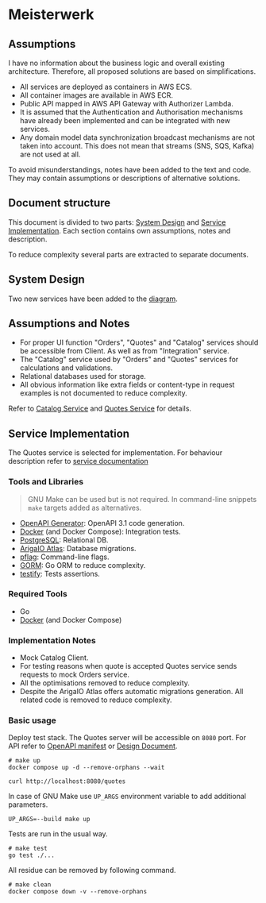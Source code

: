 # Meisterwerk

## Assumptions

I have no information about the business logic and overall existing architecture. 
Therefore, all proposed solutions are based on simplifications. 

- All services are deployed as containers in AWS ECS. 
- All container images are available in AWS ECR.
- Public API mapped in AWS API Gateway with Authorizer Lambda.
- It is assumed that the Authentication and Authorisation mechanisms have already been implemented 
  and can be integrated with new services.
- Any domain model data synchronization broadcast mechanisms are not taken into account. 
  This does not mean that streams (SNS, SQS, Kafka) are not used at all.

To avoid misunderstandings, notes have been added to the text and code. They may contain assumptions 
or descriptions of alternative solutions.

## Document structure

This document is divided to two parts: [System Design](#system-design) 
and [Service Implementation](#service-implementation). Each section contains own assumptions, notes and description. 

To reduce complexity several parts are extracted to separate documents.

## System Design

Two new services have been added to the [diagram](https://drive.google.com/file/d/1uX_FXl-aJi59jzw-SmgwyXXlbgy9KQud/view?usp=sharing).

## Assumptions and Notes

- For proper UI function "Orders", "Quotes" and "Catalog" services should be accessible from Client. As well as
  from "Integration" service.
- The "Catalog" service used by "Orders" and "Quotes" services for calculations and validations.
- Relational databases used for storage.
- All obvious information like extra fields or content-type in request examples is not documented to reduce complexity.

Refer to [Catalog Service](system_design_catalog.md) and [Quotes Service](system_design_quotes.md) for details. 

## Service Implementation

The Quotes service is selected for implementation. For behaviour description refer to [service documentation](system_design_quotes.md)

### Tools and Libraries

> GNU Make can be used but is not required. In command-line snippets `make` targets added as alternatives.  

- [OpenAPI Generator](https://openapi-generator.tech): OpenAPI 3.1 code generation.
- [Docker](https://www.docker.com) (and Docker Compose): Integration tests.
- [PostgreSQL](https://www.postgresql.org): Relational DB.
- [ArigaIO Atlas](https://github.com/ariga/atlas): Database migrations.
- [pflag](https://github.com/spf13/pflag): Command-line flags.
- [GORM](https://gorm.io): Go ORM to reduce complexity.
- [testify](github.com/stretchr/testify): Tests assertions.

### Required Tools

- Go
- [Docker](https://www.docker.com) (and Docker Compose)

### Implementation Notes

- Mock Catalog Client.
- For testing reasons when quote is accepted Quotes service sends requests to mock Orders service.
- All the optimisations removed to reduce complexity.
- Despite the ArigaIO Atlas offers automatic migrations generation. All related code is removed to reduce complexity.

### Basic usage

Deploy test stack. The Quotes server will be accessible on `8080` port. For API refer 
to [OpenAPI manifest](api/openapi/quotes.yaml) or [Design Document](system_design_quotes.md).

```shell
# make up
docker compose up -d --remove-orphans --wait

curl http://localhost:8080/quotes
```

In case of GNU Make use `UP_ARGS` environment variable to add additional parameters.

```shell
UP_ARGS=--build make up
```

Tests are run in the usual way.

```shell
# make test
go test ./...
```

All residue can be removed by following command.

```shell
# make clean
docker compose down -v --remove-orphans
```


